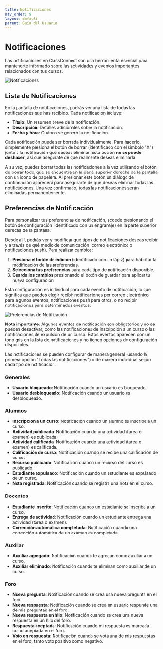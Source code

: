 ```yaml
---
title: Notificaciones
nav_order: 9
layout: default
parent: Guía del Usuario
---
```


# Notificaciones

Las notificaciones en ClassConnect son una herramienta esencial para mantenerte informado sobre las actividades y eventos importantes relacionados con tus cursos.

![Notificaciones]({{site.baseurl}}/assets/user/notifications/notifications_list.png)

## Lista de Notificaciones

En la pantalla de notificaciones, podrás ver una lista de todas las notificaciones que has recibido. Cada notificación incluye:

- **Título**: Un resumen breve de la notificación.
- **Descripción**: Detalles adicionales sobre la notificación.
- **Fecha y hora**: Cuándo se generó la notificación.

Cada notificación puede ser borrada individualmente. Para hacerlo, simplemente presiona el botón de borrar (identificado con el símbolo "X") junto a la notificación que deseas eliminar. Esta acción **no se puede deshacer**, así que asegúrate de que realmente deseas eliminarla.

A su vez, puedes borrar todas las notificaciones a la vez utilizando el botón de borrar todo, que se encuentra en la parte superior derecha de la pantalla con un icono de papelera. Al presionar este botón un diálogo de confirmación aparecerá para asegurarte de que deseas eliminar todas las notificaciones. Una vez confirmado, todas las notificaciones serán eliminadas permanentemente.

## Preferencias de Notificación

Para personalizar tus preferencias de notificación, accede presionando el botón de configuración (identificado con un engranaje) en la parte superior derecha de la pantalla.

Desde allí, podrás ver y modificar qué tipos de notificaciones deseas recibir y a través de qué medio de comunicación (correo electrónico o notificaciones push). Para realizar cambios:

1. **Presiona el botón de edición** (identificado con un lápiz) para habilitar la modificación de las preferencias.
2. **Selecciona tus preferencias** para cada tipo de notificación disponible.
3. **Guarda los cambios** presionando el botón de guardar para aplicar tu nueva configuración.

Esta configuración es individual para cada evento de notificación, lo que significa que puedes elegir recibir notificaciones por correo electrónico para algunos eventos, notificaciones push para otros, o no recibir notificaciones para determinados eventos.

![Preferencias de Notificación]({{site.baseurl}}/assets/user/notifications/notifications_preferences.png)

**Nota importante**: Algunos eventos de notificación son obligatorios y no se pueden desactivar, como las notificaciones de inscripción a un curso o las notificaciones de expulsión de un curso. Estos eventos aparecen con un tono gris en la lista de notificaciones y no tienen opciones de configuración disponibles.

Las notificaciones se pueden configurar de manera general (usando la primera opción "Todas las notificaciones") o de manera individual según cada tipo de notificación.

### Generales

- **Usuario bloqueado**: Notificación cuando un usuario es bloqueado.
- **Usuario desbloqueado**: Notificación cuando un usuario es desbloqueado.

### Alumnos

- **Inscripción a un curso**: Notificación cuando un alumno se inscribe a un curso.
- **Actividad publicada**: Notificación cuando una actividad (tarea o examen) es publicada.
- **Actividad calificada**: Notificación cuando una actividad (tarea o examen) es calificada.
- **Calificación de curso**: Notificación cuando se recibe una calificación de curso.
- **Recurso publicado**: Notificación cuando un recurso del curso es publicado.
- **Estudiante expulsado**: Notificación cuando un estudiante es expulsado de un curso.
- **Nota registrada**: Notificación cuando se registra una nota en el curso.

### Docentes

- **Estudiante inscrito**: Notificación cuando un estudiante se inscribe a un curso.
- **Entrega de actividad**: Notificación cuando un estudiante entrega una actividad (tarea o examen).
- **Corrección automática completada**: Notificación cuando una corrección automática de un examen es completada.

### Auxiliar

- **Auxiliar agregado**: Notificación cuando te agregan como auxiliar a un curso.
- **Auxiliar eliminado**: Notificación cuando te eliminan como auxiliar de un curso.

### Foro

- **Nueva pregunta**: Notificación cuando se crea una nueva pregunta en el foro.
- **Nueva respuesta**: Notificación cuando se crea un usuario respunde una de mis preguntas en el foro.
- **Nueva respuesta en hilo**: Notificación cuando se crea una nueva respuesta en un hilo del foro.
- **Respuesta aceptada**: Notificación cuando mi respuesta es marcada como aceptada en el foro.
- **Voto en respuesta**: Notificación cuando se vota una de mis respuestas en el foro, tanto voto positivo como negativo.
